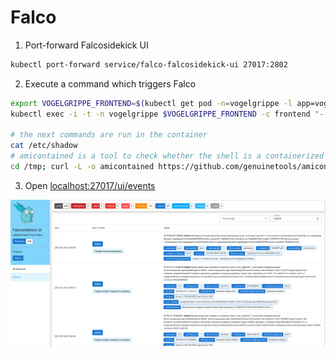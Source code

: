 # Falco

1. Port-forward Falcosidekick UI

```sh
kubectl port-forward service/falco-falcosidekick-ui 27017:2802
```

2. Execute a command which triggers Falco

```sh
export VOGELGRIPPE_FRONTEND=$(kubectl get pod -n=vogelgrippe -l app=vogelgrippe-frontend -o jsonpath={.items..metadata.name})
kubectl exec -i -t -n vogelgrippe $VOGELGRIPPE_FRONTEND -c frontend "--" sh -c "clear; (bash || ash || sh)"

# the next commands are run in the container
cat /etc/shadow
# amicontained is a tool to check whether the shell is a containerized environment.
cd /tmp; curl -L -o amicontained https://github.com/genuinetools/amicontained/releases/download/v0.4.7/amicontained-linux-amd64; chmod 555 amicontained; ./amicontained
```

3. Open [localhost:27017/ui/events](localhost:27017/ui/events)

![](../.bitbucket/falcosidekick-ui.png)